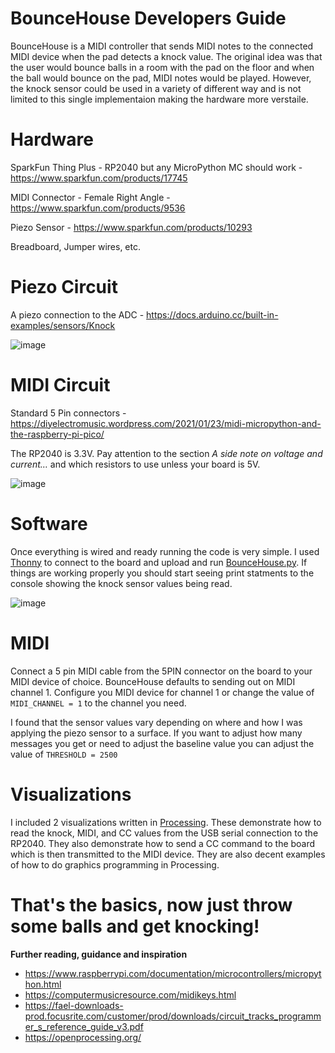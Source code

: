 # BounceHouse Developers Guide
BounceHouse is a MIDI controller that sends MIDI notes to the connected MIDI device when the pad detects a knock value.  The original idea was that the user would bounce balls in a room with the pad on the floor and when the ball would bounce on the pad, MIDI notes would be played.  However, the knock sensor could be used in a variety of different way and is not limited to this single implementaion making the hardware more verstaile.

# Hardware
SparkFun Thing Plus - RP2040 but any MicroPython MC should work - https://www.sparkfun.com/products/17745

MIDI Connector - Female Right Angle - https://www.sparkfun.com/products/9536

Piezo Sensor - https://www.sparkfun.com/products/10293

Breadboard, Jumper wires, etc.

# Piezo Circuit
A piezo connection to the ADC - https://docs.arduino.cc/built-in-examples/sensors/Knock

![image](https://github.com/dandegeest/BounceHouse/blob/main/docs/knock-circuit.png)

# MIDI Circuit
Standard 5 Pin connectors - https://diyelectromusic.wordpress.com/2021/01/23/midi-micropython-and-the-raspberry-pi-pico/

The RP2040 is 3.3V. Pay attention to the section *A side note on voltage and current…* and which resistors to use unless your board is 5V.

![image](https://github.com/dandegeest/BounceHouse/blob/main/docs/midi-circuit.png)

# Software
Once everything is wired and ready running the code is very simple.  I used [Thonny](https://thonny.org/) to connect to the board and upload and run [BounceHouse.py](BounceHouse.py).  If things are working properly you should start seeing print statments to the console showing the knock sensor values being read.

![image](https://github.com/dandegeest/BounceHouse/blob/main/docs/thonny.png)

# MIDI
Connect a 5 pin MIDI cable from the 5PIN connector on the board to your MIDI device of choice.  BounceHouse defaults to sending out on MIDI channel 1.  Configure you MIDI device for channel 1 or change the value of `MIDI_CHANNEL = 1` to the channel you need.

I found that the sensor values vary depending on where and how I was applying the piezo sensor to a surface.  If you want to adjust how many messages you get or need to adjust the baseline value you can adjust the value of `THRESHOLD = 2500`

# Visualizations
I included 2 visualizations written in [Processing](http://processing.org).  These demonstrate how to read the knock, MIDI, and CC values from the USB serial connection to the RP2040. They also demonstrate how to send a CC command to the board which is then transmitted to the MIDI device.  They are also decent examples of how to do graphics programming in Processing.

# That's the basics, now just throw some balls and get knocking!

**Further reading, guidance and inspiration**
- https://www.raspberrypi.com/documentation/microcontrollers/micropython.html
- https://computermusicresource.com/midikeys.html
- https://fael-downloads-prod.focusrite.com/customer/prod/downloads/circuit_tracks_programmer_s_reference_guide_v3.pdf
- https://openprocessing.org/


